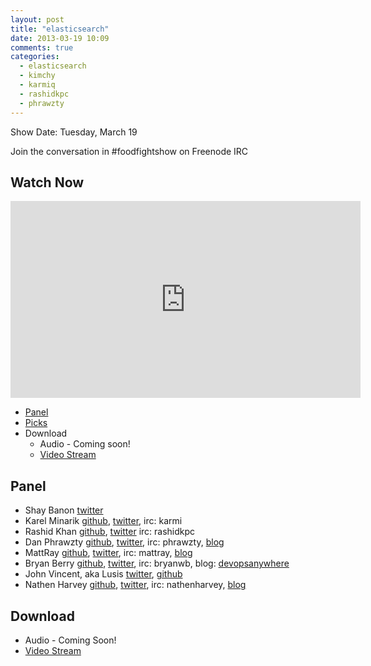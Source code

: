 ```yaml
---
layout: post
title: "elasticsearch"
date: 2013-03-19 10:09
comments: true
categories: 
  - elasticsearch
  - kimchy
  - karmiq
  - rashidkpc
  - phrawzty
---
```

Show Date:  Tuesday, March 19

Join the conversation in #foodfightshow on Freenode IRC

Watch Now
--------

<iframe width="560" height="315" src="http://www.youtube.com/embed/dBWlXdmjjzY" frameborder="0" allowfullscreen></iframe>


* [Panel](http://foodfightshow.org/2013/03/elasticsearch.html#panel)
* [Picks](http://foodfightshow.org/2013/03/elasticsearch.html#picks)
* Download
  * Audio - Coming soon!
  * [Video Stream](http://www.youtube.com/watch?v=dBWlXdmjjzY)

<!-- more -->

Panel<a name="panel"></a>
-----
* Shay Banon [twitter](https://twitter.com/kimchy)
* Karel Minarik [github](https://github.com/karmi), [twitter](https://twitter.com/karmiq), irc: karmi
* Rashid Khan [github](https://github.com/rashidkpc), [twitter](https://twitter.com/rashidkpc) irc: rashidkpc
* Dan Phrawzty [github](https://github.com/phrawzty), [twitter](https://twitter.com/phrawzty), irc: phrawzty, [blog](http://www.dark.ca/)
* MattRay [github](http://github.com/mattray), [twitter](http://twitter.com/mattray), irc: mattray, [blog](http://www.leastresistance.net/)
* Bryan Berry [github](http://github.com/bryanwb), [twitter](http://twitter.com/bryanwb), irc: bryanwb, blog: [devopsanywhere](http://devopsanywhere.blogspot.com)
* John Vincent, aka Lusis [twitter](https://twitter.com/#!/lusis), [github](https://github.com/lusis)
* Nathen Harvey [github](http://github.com/nathenharvey), [twitter](http://twitter.com/nathenharvey), irc: nathenharvey, [blog](http://nathenharvey.com)

Download
--------
  * Audio - Coming Soon!
  * [Video Stream](http://www.youtube.com/watch?v=dBWlXdmjjzY)

